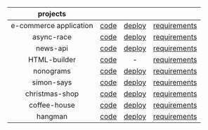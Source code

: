 |   projects	|  	|  	|  	|
|:----------:|:----------:	|:------:	|:------:	|
|e-commerce application|[code](https://github.com/inalitvinka/online-store)|[deploy](https://code-mode-online-store-sprint4.netlify.app/)|[requirements](https://github.com/rolling-scopes-school/tasks/tree/master/tasks/eCommerce-Application)|
|async-race|[code](https://github.com/inalitvinka/projects/tree/async-race)|[deploy](https://inalitvinka.github.io/projects/async-race/)|[requirements](https://github.com/rolling-scopes-school/tasks/tree/master/stage2/tasks/async-race)|
|news-api|[code](https://github.com/inalitvinka/projects/tree/news-api)|[deploy](https://inalitvinka.github.io/projects/news-api/)|[requirements](https://github.com/rolling-scopes-school/tasks/blob/master/tasks/migration-newip-to-ts.md)|
|HTML-builder|[code](https://github.com/inalitvinka/HTML-builder)| - |[requirements](https://github.com/rolling-scopes-school/tasks/tree/master/stage1/tasks/html-builder)|
|nonograms|[code](https://github.com/inalitvinka/projects/tree/nonograms)|[deploy](https://inalitvinka.github.io/projects/nonograms/)|[requirements](https://github.com/rolling-scopes-school/tasks/tree/master/tasks/nonograms)|
|simon-says|[code](https://github.com/inalitvinka/projects/tree/simon-says)|[deploy](https://inalitvinka.github.io/projects/simon-says/)|[requirements](https://github.com/rolling-scopes-school/tasks/tree/master/stage1/tasks/simon-says)|
|christmas-shop|[code](https://github.com/inalitvinka/projects/tree/christmas-shop)|[deploy](https://inalitvinka.github.io/projects/christmas-shop/)|[requirements](https://github.com/rolling-scopes-school/tasks/blob/master/tasks/christmas-shop/christmas-shop.md)|
|coffee-house|[code](https://github.com/inalitvinka/projects/tree/coffee-house)|[deploy](https://inalitvinka.github.io/projects/coffee-house/)|[requirements](https://github.com/rolling-scopes-school/tasks/blob/master/tasks/coffee-house/coffee-house.md)|
|hangman|[code](https://github.com/inalitvinka/projects/tree/hangman)|[deploy](https://inalitvinka.github.io/projects/hangman/)|[requirements](https://github.com/rolling-scopes-school/tasks/tree/master/stage1/tasks/hangman)|
